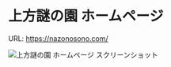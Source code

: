 # 上方謎の園 ホームページ
URL: https://nazonosono.com/

<img src="https://github.com/probabilityhill/portfolio/blob/main/docs/img/websites/nazonosono.png?raw=true" alt="上方謎の園 ホームページ スクリーンショット">
